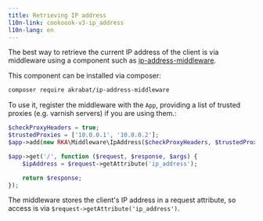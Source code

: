 ```yaml
---
title: Retrieving IP address
l10n-link: cookoook-v3-ip_address
l10n-lang: en
---
```


The best way to retrieve the current IP address of the client is via middleware using
a component such as [ip-address-middleware](https://github.com/akrabat/ip-address-middleware/).

This component can be installed via composer:

```bash
composer require akrabat/ip-address-middleware
```

To use it, register the middleware with the <code>App</code>, providing a list
of trusted proxies (e.g. varnish servers) if you are using them.:

```php
$checkProxyHeaders = true;
$trustedProxies = ['10.0.0.1', '10.0.0.2'];
$app->add(new RKA\Middleware\IpAddress($checkProxyHeaders, $trustedProxies));

$app->get('/', function ($request, $response, $args) {
    $ipAddress = $request->getAttribute('ip_address');

    return $response;
});
```

The middleware stores the client's IP address in a request attribute, so access
is via <code>$request->getAttribute('ip_address')</code>.
